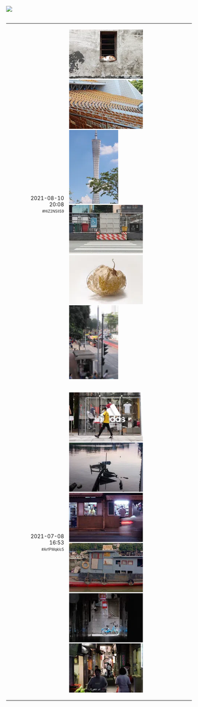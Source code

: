 ![](src/cover.webp)

<table width="100%" border="0" cellpadding="30" cellspacing="0" bgcolor="transparent" align="left" frame="void">

<tr data-timestamp="1628597333.786822" data-id="HiZ2N5lI59">
<td width="150" align="right">2021-08-10<br>20:08<br><sup><sub>#HiZ2N5lI59</sub></sup></td>
<td><p>
<a href="src/eOmUDOIbwE.jpg?raw=true"><img src="thumbnail/eOmUDOIbwE_large.webp"></a>
<a href="src/Ogt3L50cdy.jpg?raw=true"><img src="thumbnail/Ogt3L50cdy_large.webp"></a>
<a href="src/22a5ytpjuL.jpg?raw=true"><img src="thumbnail/22a5ytpjuL_large.webp"></a>
<a href="src/mCTtUkwTiK.jpg?raw=true"><img src="thumbnail/mCTtUkwTiK_large.webp"></a>
<a href="src/k4tmMKk7S5.jpg?raw=true"><img src="thumbnail/k4tmMKk7S5_large.webp"></a>
<a href="src/oGPy27WOid.jpg?raw=true"><img src="thumbnail/oGPy27WOid_large.webp"></a></p>
</td><!-- ITEM-END -->
</tr>

<tr data-timestamp="1625734416.561211" data-id="ArfPWqkIc5">
<td width="150" align="right">2021-07-08<br>16:53<br><sup><sub>#ArfPWqkIc5</sub></sup></td>
<td><p>
<a href="src/U9qC26I7Ea.jpg?raw=true"><img src="thumbnail/U9qC26I7Ea_large.webp"></a>
<a href="src/K5hpcvUE1e.jpg?raw=true"><img src="thumbnail/K5hpcvUE1e_large.webp"></a>
<a href="src/eVlMfRjctD.jpg?raw=true"><img src="thumbnail/eVlMfRjctD_large.webp"></a>
<a href="src/8oeWwiBeUx.jpg?raw=true"><img src="thumbnail/8oeWwiBeUx_large.webp"></a>
<a href="src/40n0CwYfMc.jpg?raw=true"><img src="thumbnail/40n0CwYfMc_large.webp"></a>
<a href="src/46ekJ9LIfJ.jpg?raw=true"><img src="thumbnail/46ekJ9LIfJ_large.webp"></a></p>
</td><!-- ITEM-END -->
</tr>


</table><!-- IDLERY-END -->